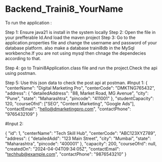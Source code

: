 # Backend_Traini8_YourName

To run the application :

Step 1: Ensure java21 is install in the system locally
Step 2: Open the file in your prefferable Id.And load the maven project
Step 3: Go to the application.properties file and change the username and password of your database platform.
also make a database traini8db in the MySql workbenche.If you are not using mysql then chnage the dependecies according to that.

Step 4: go to Traini8Application.class file and run the project.Check the api using postman.

Step 5: Use this json data to check the post api at postman.
#Input 1:
{
  "centerName": "Digital Marketing Pro",
  "centerCode": "DMKTNG765432",
  "address": {
    "detailedAddress": "88, Market Road, MG Avenue",
    "city": "Pune",
    "state": "Maharashtra",
    "pincode": "411001"
  },
  "studentCapacity": 120,
  "courseOfrd": ["SEO", "Content Marketing", "Google Ads"],
  "contactEmail": "hello@dmarketingpro.com",
  "contactPhone": "9765432109"
}

#Input 2:

{
        "id": 1,
        "centerName": "Tech Skill Hub",
        "centerCode": "ABC123XYZ789",
        "address": {
            "detailedAdd": "123 Main Street",
            "city": "Mumbai",
            "state": "Maharashtra",
            "pincode": "400001"
        },
        "capacity": 200,
        "courseOfrd": null,
        "createdOn": "2024-04-04T09:34:05Z",
        "contactEmail": "techhub@example.com",
        "contactPhone": "9876543210"
}



